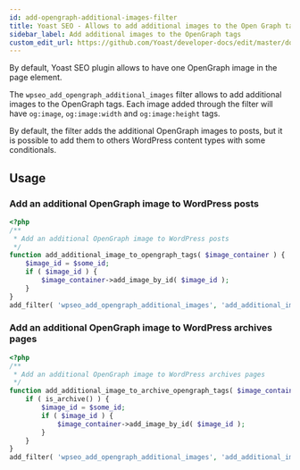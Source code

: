 ```yaml
---
id: add-opengraph-additional-images-filter
title: Yoast SEO - Allows to add additional images to the Open Graph tags
sidebar_label: Add additional images to the OpenGraph tags
custom_edit_url: https://github.com/Yoast/developer-docs/edit/master/docs/customization/yoast-seo/filters/add-opengraph-additional-images-filter.md
---
```

By default, Yoast SEO plugin allows to have one OpenGraph image in the page <head> element.

The `wpseo_add_opengraph_additional_images` filter allows to add additional images to the OpenGraph tags. Each image added through the filter will have `og:image`, `og:image:width` and `og:image:height` tags.

By default, the filter adds the additional OpenGraph images to posts, but it is possible to add them to others WordPress content types with some conditionals.

## Usage

### Add an additional OpenGraph image to WordPress posts
```php
<?php
/**
 * Add an additional OpenGraph image to WordPress posts
 */
function add_additional_image_to_opengraph_tags( $image_container ) {
    $image_id = $some_id;
    if ( $image_id ) {
        $image_container->add_image_by_id( $image_id );
    }
}
add_filter( 'wpseo_add_opengraph_additional_images', 'add_additional_image_to_opengraph_tags' );
```

### Add an additional OpenGraph image to WordPress archives pages
```php
<?php
/**
 * Add an additional OpenGraph image to WordPress archives pages
 */
function add_additional_image_to_archive_opengraph_tags( $image_container ) {
    if ( is_archive() ) {
        $image_id = $some_id;
        if ( $image_id ) {
            $image_container->add_image_by_id( $image_id );
        }
    }
}
add_filter( 'wpseo_add_opengraph_additional_images', 'add_additional_image_to_archive_opengraph_tags' );
```
